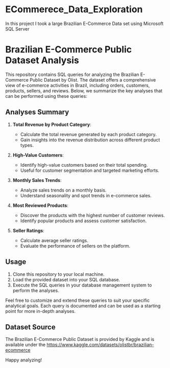 # ECommerece_Data_Exploration
In this project I took a large Brazilian E-Commerce Data set using Microsoft SQL Server
# Brazilian E-Commerce Public Dataset Analysis

This repository contains SQL queries for analyzing the Brazilian E-Commerce Public Dataset by Olist. The dataset offers a comprehensive view of e-commerce activities in Brazil, including orders, customers, products, sellers, and reviews. Below, we summarize the key analyses that can be performed using these queries:

## Analyses Summary

1. **Total Revenue by Product Category**:
   - Calculate the total revenue generated by each product category.
   - Gain insights into the revenue distribution across different product types.

2. **High-Value Customers**:
   - Identify high-value customers based on their total spending.
   - Useful for customer segmentation and targeted marketing efforts.

3. **Monthly Sales Trends**:
   - Analyze sales trends on a monthly basis.
   - Understand seasonality and spot trends in e-commerce sales.

4. **Most Reviewed Products**:
   - Discover the products with the highest number of customer reviews.
   - Identify popular products and assess customer satisfaction.

5. **Seller Ratings**:
   - Calculate average seller ratings.
   - Evaluate the performance of sellers on the platform.

## Usage

1. Clone this repository to your local machine.
2. Load the provided dataset into your SQL database.
3. Execute the SQL queries in your database management system to perform the analyses.

Feel free to customize and extend these queries to suit your specific analytical goals. Each query is documented and can be used as a starting point for more in-depth analyses.

## Dataset Source

The Brazilian E-Commerce Public Dataset is provided by Kaggle and is available under the https://www.kaggle.com/datasets/olistbr/brazilian-ecommerce

Happy analyzing!

